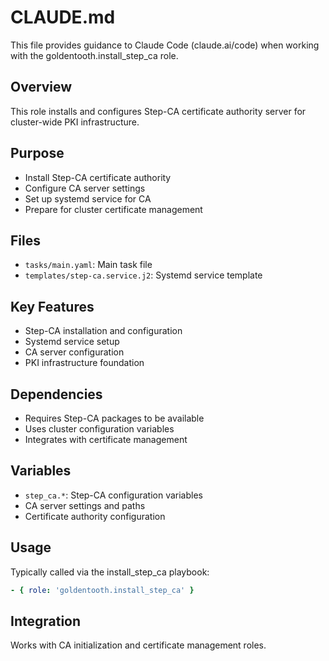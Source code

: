 # CLAUDE.md

This file provides guidance to Claude Code (claude.ai/code) when working with the goldentooth.install_step_ca role.

## Overview

This role installs and configures Step-CA certificate authority server for cluster-wide PKI infrastructure.

## Purpose

- Install Step-CA certificate authority
- Configure CA server settings
- Set up systemd service for CA
- Prepare for cluster certificate management

## Files

- `tasks/main.yaml`: Main task file
- `templates/step-ca.service.j2`: Systemd service template

## Key Features

- Step-CA installation and configuration
- Systemd service setup
- CA server configuration
- PKI infrastructure foundation

## Dependencies

- Requires Step-CA packages to be available
- Uses cluster configuration variables
- Integrates with certificate management

## Variables

- `step_ca.*`: Step-CA configuration variables
- CA server settings and paths
- Certificate authority configuration

## Usage

Typically called via the install_step_ca playbook:
```yaml
- { role: 'goldentooth.install_step_ca' }
```

## Integration

Works with CA initialization and certificate management roles.